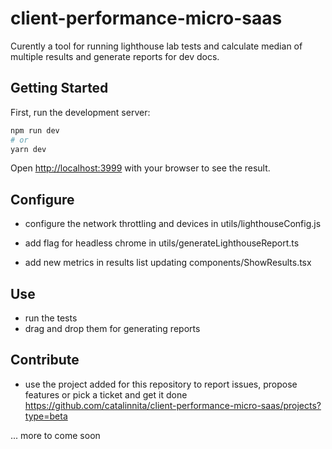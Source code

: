 # client-performance-micro-saas

Curently a tool for running lighthouse lab tests and calculate median of multiple results and generate reports for dev docs.

## Getting Started

First, run the development server:

```bash
npm run dev
# or
yarn dev
```

Open [http://localhost:3999](http://localhost:3999) with your browser to see the result.


## Configure

* configure the network throttling and devices in utils/lighthouseConfig.js

* add flag for headless chrome in utils/generateLighthouseReport.ts

* add new metrics in results list updating components/ShowResults.tsx

## Use

* run the tests
* drag and drop them for generating reports

## Contribute

* use the project added for this repository to report issues, propose features or pick a ticket and get it done https://github.com/catalinnita/client-performance-micro-saas/projects?type=beta


... more to come soon

